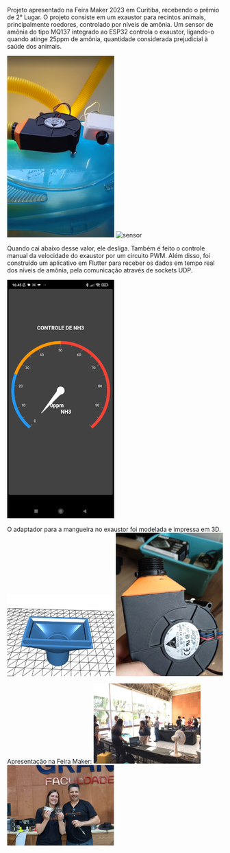 Projeto apresentado na Feira Maker 2023 em Curitiba, recebendo o prêmio de 2° Lugar.
O projeto consiste em um exaustor para recintos animais, principalmente roedores, controlado por níveis de amônia. 
Um sensor de amônia do tipo MQ137 integrado ao ESP32 controla o exaustor, ligando-o quando atinge 25ppm de amônia, quantidade considerada prejudicial à saúde dos animais. 

<img src="https://github.com/juliazschwartz/Ammonia_Control_Fan/blob/main/fan.png" alt="fan" width="250"/>
<img src="https://github.com/juliazschwartz/Ammonia_Control_Fan/blob/main/mq137.jpg" alt="sensor" width="250"/>

Quando cai abaixo desse valor, ele desliga. Também é feito o controle manual da velocidade do exaustor por um circuito PWM.
Além disso, foi construido um aplicativo em Flutter para receber os dados em tempo real dos níveis de amônia, pela comunicação através de sockets UDP.

<img src="https://github.com/juliazschwartz/Ammonia_Control_Fan/blob/main/Screenshot_2023-12-19-16-45-17-596_com.example.flutter_application_1.jpg" alt="Your image title" width="250"/>

O adaptador para a mangueira no exaustor foi modelada e impressa em 3D.
<img src="https://github.com/juliazschwartz/Ammonia_Control_Fan/blob/main/modelo.png" alt="Your image title" width="250"/>
<img src="https://github.com/juliazschwartz/Ammonia_Control_Fan/blob/main/IMG_20231128_121346.jpg" alt="Your image title" width="250"/>

Apresentação na Feira Maker: 
<img src="https://github.com/juliazschwartz/Ammonia_Control_Fan/blob/main/FB_IMG_1702936540810.jpg" alt="Your image title" width="250"/>
<img src="https://github.com/juliazschwartz/Ammonia_Control_Fan/blob/main/maker_fair.png" alt="Your image title" width="250"/>





